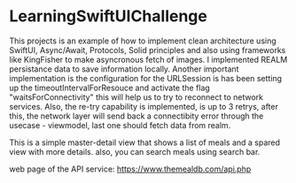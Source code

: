 # LearningSwiftUIChallenge
This projects is an example of how to implement clean architecture using SwiftUI, Async/Await, Protocols, Solid principles and also using frameworks like KingFisher to make asyncronous fetch of images.
I implemented REALM persistance data to save information locally. Another important implementation is the configuration for the URLSession is has been setting up the timeoutIntervalForResouce and activate the flag "waitsForConnectivity" this will help us to try to reconnect to network services.
Also, the re-try capability is implemented, is up to 3 retrys, after this, the network layer will send back a connectibity error through the usecase - viewmodel, last one should fetch data from realm.

This is a simple master-detail view that shows a list of meals and a spared view with more details. also, you can search meals using search bar.

web page of the API service:
https://www.themealdb.com/api.php


